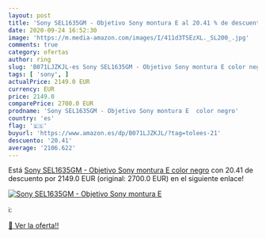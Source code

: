 ```yaml
---
layout: post
title: 'Sony SEL1635GM - Objetivo Sony montura E al 20.41 % de descuento'
date: 2020-09-24 16:52:30
image: 'https://m.media-amazon.com/images/I/411d3TSEzXL._SL200_.jpg'
comments: true
category: ofertas
author: ring
slug: 'B071LJZKJL-es Sony SEL1635GM - Objetivo Sony montura E color negro'
tags: [ 'sony', ]
actualPrice: 2149.0 EUR
currency: EUR
price: 2149.0
comparePrice: 2700.0 EUR
prodname: 'Sony SEL1635GM - Objetivo Sony montura E  color negro'
country: 'es'
flag: '🇪🇸'
buyurl: 'https://www.amazon.es/dp/B071LJZKJL/?tag=tolees-21'
descuento: '20.41'
average: '2106.622'
---
```


Está [Sony SEL1635GM - Objetivo Sony montura E  color negro](https://www.amazon.es/dp/B071LJZKJL/?tag=tolees-21) con 20.41 de descuento por 2149.0 EUR (original: 2700.0 EUR) en el siguiente enlace!

[![Sony SEL1635GM - Objetivo Sony montura E](https://m.media-amazon.com/images/I/411d3TSEzXL._SL200_.jpg)](https://www.amazon.es/dp/B071LJZKJL/?tag=tolees-21)

ℹ️:


[🛒 Ver la oferta!!](https://www.amazon.es/dp/B071LJZKJL/?tag=tolees-21)

